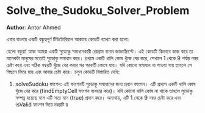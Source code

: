 # Solve_the_Sudoku_Solver_Problem

**Author**: Antor Ahmed


এবার বাংলায় একটি বন্ধুত্বপূর্ণ টিউটোরিয়াল আকারে কোডটি ব্যাখ্যা করা হলো:

হেলো বন্ধুরা! আজ আমরা একটি সুডোকু সমাধানকারী প্রোগ্রাম বানাব জাভাস্ক্রিপ্টে। এই কোডটি কিভাবে কাজ করে তা অনেকটা মানুষের মতোই সুডোকু সমাধান করে। প্রথমে একটি খালি কোষ খুঁজে বের করে, সেখানে 1 থেকে 9 পর্যন্ত নম্বর চেষ্টা করে এবং সঠিক নম্বরটি খুঁজে বের করার পর পরবর্তী কোষে যায়। যদি কোনো সমাধান না পাওয়া যায় তাহলে সে পিছনে ফিরে যায় এবং আবার চেষ্টা করে। চলুন কোডটি বিস্তারিত দেখি:

1. solveSudoku ফাংশন: এই ফাংশনটি সুডোকু সমাধানের জন্য প্রধান ফাংশন। এটি প্রথমে একটি খালি কোষ খুঁজে বের করে (findEmptyCell ফাংশন ব্যবহার করে)। যদি কোনো খালি কোষ না থাকে তাহলে সুডোকু সম্পন্ন হয়েছে বলে এটি সত্য মান (true) প্রদান করে। অন্যথায়, এটি 1 থেকে 9 নম্বর চেষ্টা করে এবং isValid ফাংশন দিয়ে নম্বরটি র